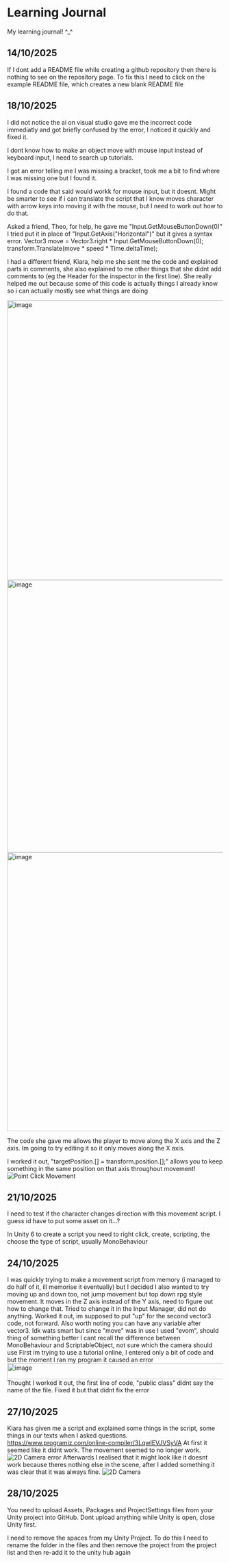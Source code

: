 # Learning Journal
My learning journal! ^_^


## 14/10/2025
If I dont add a README file while creating a github repository then there is nothing to see on the repository page. To fix this I need to click on the example README file, which creates a new blank README file


## 18/10/2025
I did not notice the ai on visual studio gave me the incorrect code immediatly and got briefly confused by the error, I noticed it quickly and fixed it.

I dont know how to make an object move with mouse input instead of keyboard input, I need to search up tutorials.

I got an error telling me I was missing a bracket, took me a bit to find where I was missing one but I found it.

I found a code that said would workk for mouse input, but it doesnt. Might be smarter to see if i can translate the script that I know moves character with arrow keys into moving it with the mouse, but I need to work out how to do that.

Asked a friend, Theo, for help, he gave me "Input.GetMouseButtonDown(0)" I tried put it in place of "Input.GetAxis("Horizontal")" but it gives a syntax error. 
Vector3 move = Vector3.right * Input.GetMouseButtonDown(0);
transform.Translate(move * speed * Time.deltaTime);

I had a different friend, Kiara, help me she sent me the code and explained parts in comments, she also explained to me other things that she didnt add comments to (eg the Header for the inspector in the first line). She really helped me out because some of this code is actually things I already know so i can actually mostly see what things are doing

<img width="770" height="653" alt="image" src="https://github.com/user-attachments/assets/64f8b626-4c71-4f7f-a579-60811466a6b6" />
<img width="708" height="636" alt="image" src="https://github.com/user-attachments/assets/5d487893-bed2-4c78-bdf5-46e05e36119e" />
<img width="784" height="651" alt="image" src="https://github.com/user-attachments/assets/c36e788f-6252-4ec7-9c0a-6e0f2ff9777b" />

The code she gave me allows the player to move along the X axis and the Z axis. Im going to try editing it so it only moves along the X axis.

I worked it out, "targetPosition.[] = transform.position.[];" allows you to keep something in the same position on that axis throughout movement!
![Point   Click Movement](https://github.com/user-attachments/assets/a970c126-97c0-4c66-acf6-b72ced1a885c)


## 21/10/2025
I need to test if the character changes direction with this movement script. I guess id have to put some asset on it...?

In Unity 6 to create a script you need to right click, create, scripting, the choose the type of script, usually MonoBehaviour

## 24/10/2025
I was quickly trying to make a movement script from memory (i managed to do half of it, ill memorise it eventually) but I decided I also wanted to try moving up and down too, not jump movement but top down rpg style movement. It moves in the Z axis instead of the Y axis, need to figure out how to change that. 
Tried to change it in the Input Manager, did not do anything.
Worked it out, im supposed to put "up" for the second vector3 code, not forward. Also worth noting you can have any variable after vector3. Idk wats smart but since "move" was in use I used "evom", should thing of something better
I cant recall the difference between MonoBehaviour and ScriptableObject, not sure which the camera should use
First im trying to use a tutorial online, I entered only a bit of code and but the moment I ran my program it caused an error
<img width="753" height="37" alt="image" src="https://github.com/user-attachments/assets/4b2c5a78-b99c-44a0-a51b-9878de506701" />
Thought I worked it out, the first line of code, "public class" didnt say the name of the file. Fixed it but that didnt fix the error

## 27/10/2025
Kiara has given me a script and explained some things in the script, some things in our texts when I asked questions.
https://www.programiz.com/online-compiler/3LqwlEVJVSyVA
At first it seemed like it didnt work. The movement seemed to no longer work.
![2D Camera error](https://github.com/user-attachments/assets/2b9eaa28-4fbe-47ee-85be-c0e1256daadd)
Afterwards I realised that it might look like it doesnt work because theres nothing else in the scene, after I added something it was clear that it was always fine.
![2D Camera](https://github.com/user-attachments/assets/b6120136-2041-4901-8877-313cf3594d28)

## 28/10/2025
You need to upload Assets, Packages and ProjectSettings files from your Unity project into GitHub. Dont upload anything while Unity is open, close Unity first.

I need to remove the spaces from my Unity Project. To do this I need to rename the folder in the files and then remove the project from the project list and then re-add it to the unity hub again
